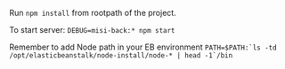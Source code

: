 Run `npm install` from rootpath of the project.

To start server:
`DEBUG=misi-back:* npm start`

Remember to add Node path in your EB environment
``PATH=$PATH:`ls -td /opt/elasticbeanstalk/node-install/node-* | head -1`/bin``
